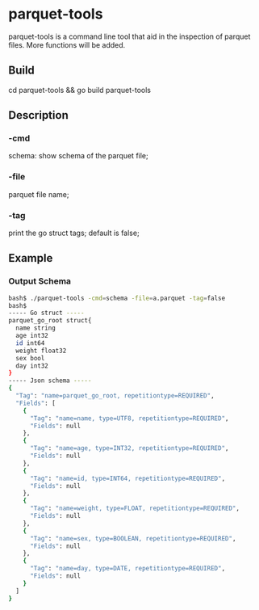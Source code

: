 # parquet-tools
parquet-tools is a command line tool that aid in the inspection of parquet files.
More functions will be added.

## Build
cd parquet-tools && go build parquet-tools

## Description
### -cmd
schema: show schema of the parquet file; 
### -file
parquet file name;
### -tag
print the go struct tags; default is false;

## Example

### Output Schema

```bash
bash$ ./parquet-tools -cmd=schema -file=a.parquet -tag=false
bash$
----- Go struct -----
parquet_go_root struct{
  name string
  age int32
  id int64
  weight float32
  sex bool
  day int32
}
----- Json schema -----
{
  "Tag": "name=parquet_go_root, repetitiontype=REQUIRED",
  "Fields": [
    {
      "Tag": "name=name, type=UTF8, repetitiontype=REQUIRED",
      "Fields": null
    },
    {
      "Tag": "name=age, type=INT32, repetitiontype=REQUIRED",
      "Fields": null
    },
    {
      "Tag": "name=id, type=INT64, repetitiontype=REQUIRED",
      "Fields": null
    },
    {
      "Tag": "name=weight, type=FLOAT, repetitiontype=REQUIRED",
      "Fields": null
    },
    {
      "Tag": "name=sex, type=BOOLEAN, repetitiontype=REQUIRED",
      "Fields": null
    },
    {
      "Tag": "name=day, type=DATE, repetitiontype=REQUIRED",
      "Fields": null
    }
  ]
}

```
